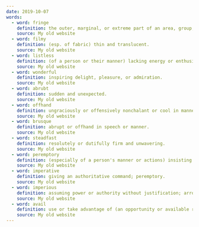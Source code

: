 ```yaml
---
date: 2019-10-07
words:
  - word: fringe
    definition: the outer, marginal, or extreme part of an area, group, or sphere of activity. (the fringe) the unconventional, extreme, or marginal wing of a group or sphere of activity. 
    source: My old website
  - word: filmy
    definition: (esp. of fabric) thin and translucent.
    source: My old website
  - word: listless
    definition: (of a person or their manner) lacking energy or enthusiasm. 
    source: My old website
  - word: wonderful
    definition: inspiring delight, pleasure, or admiration.
    source: My old website
  - word: abrubt
    definition: sudden and unexpected.
    source: My old website
  - word: offhand
    definition: ungraciously or offensively nonchalant or cool in manner.
    source: My old website
  - word: brusque
    definition: abrupt or offhand in speech or manner.
    source: My old website
  - word: steadfast
    definition: resolutely or dutifully firm and unwavering.
    source: My old website
  - word: peremptory
    definition: (especially of a person's manner or actions) insisting on immediate attention or obedience, especially in a brusquely imperious way.
    source: My old website
  - word: imperative
    definition: giving an authoritative command; peremptory.
    source: My old website
  - word: imperious
    definition: assuming power or authority without justification; arrogant and domineering.
    source: My old website
  - word: avail
    definition: use or take advantage of (an opportunity or available resource).
    source: My old website
---
```

